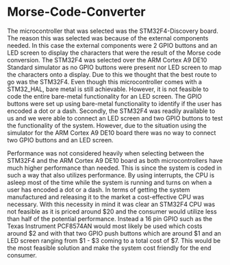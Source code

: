 # Morse-Code-Converter

The microcontroller that was selected was the STM32F4-Discovery board. The reason this was
selected was because of the external components needed. In this case the external components were 2
GPIO buttons and an LED screen to display the characters that were the result of the Morse code
conversion. The STM32F4 was selected over the ARM Cortex A9 DE10 Standard simulator as no GPIO
buttons were present nor LED screen to map the characters onto a display. Due to this we thought that the
best route to go was the STM32F4. Even though this microcontroller comes with a STM32_HAL, bare
metal is still achievable. However, it is not feasible to code the entire bare-metal functionality for an LED
screen. The GPIO buttons were set up using bare-metal functionality to identify if the user has encoded a
dot or a dash. Secondly, the STM32F4 was readily available to us and we were able to connect an LED
screen and two GPIO buttons to test the functionality of the system. However, due to the situation using
the simulator for the ARM Cortex A9 DE10 board there was no way to connect two GPIO buttons and an
LED screen.

Performance was not considered heavily when selecting between the STM32F4 and the ARM
Cortex A9 DE10 board as both microcontrollers have much higher performance than needed. This is since
the system is coded in such a way that also utilizes performance. By using interrupts, the CPU is asleep
most of the time while the system is running and turns on when a user has encoded a dot or a dash. In
terms of getting the system manufactured and releasing it to the market a cost-effective CPU was
necessary. With this necessity in mind it was clear an STM32F4 CPU was not feasible as it is priced
around $20 and the consumer would utilize less than half of the potential performance. Instead a 16 pin
GPIO such as the Texas Instrument PCF8574AN would most likely be used which costs around $2 and
with that two GPIO push buttons which are around $1 and an LED screen ranging from $1 - $3 coming to
a total cost of $7. This would be the most feasible solution and make the system cost friendly for the end
consumer.
